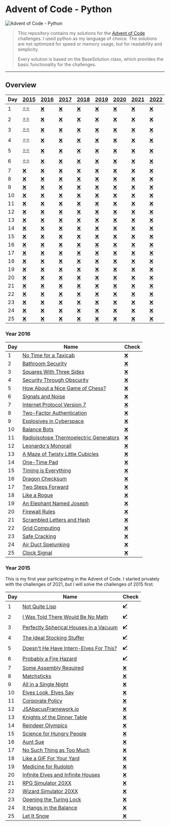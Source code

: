 # Advent of Code - Python

![](https://blog.pythondiscord.com/content/images/size/w2000/2021/03/AoC_banner.png "Advent of Code - Python")




> This repository contains my solutions for the [Advent of Code](https://adventofcode.com/) challenges.
> I used python as my language of choice.
> The solutions are not optimized for speed or memory usage, but for readability and simplicity.
>
> Every solution is based on the BaseSolution class, which provides the basic functionality for the challenges.

---

## Overview

| Day | [2015](#year-2015)                                                                                                            | [2016](#year-2016)                                                                                                           | [2017](#year-2017)                                                                                                           | [2018](#year-2018)                                                                                                           | [2019](#year-2019)                                                                                                           | [2020](#year-2020)                                                                                                           | [2021](#year-2021)                                                                                                           | [2022](#year-2022)                                                                                                           |
|-----|-------------------------------------------------------------------------------------------------------------------------------|------------------------------------------------------------------------------------------------------------------------------|------------------------------------------------------------------------------------------------------------------------------|------------------------------------------------------------------------------------------------------------------------------|------------------------------------------------------------------------------------------------------------------------------|------------------------------------------------------------------------------------------------------------------------------|------------------------------------------------------------------------------------------------------------------------------|------------------------------------------------------------------------------------------------------------------------------|
| 1   | [⭐⭐](https://github.alm.europe.cloudcenter.corp/n428907/AdventOfPython/tree/development/src/years/year2015/day01/solution.py) | [❌](https://github.alm.europe.cloudcenter.corp/n428907/AdventOfPython/tree/development/src/years/year2016/day01/solution.py) | [❌](https://github.alm.europe.cloudcenter.corp/n428907/AdventOfPython/tree/development/src/years/year2017/day01/solution.py) | [❌](https://github.alm.europe.cloudcenter.corp/n428907/AdventOfPython/tree/development/src/years/year2018/day01/solution.py) | [❌](https://github.alm.europe.cloudcenter.corp/n428907/AdventOfPython/tree/development/src/years/year2019/day01/solution.py) | [❌](https://github.alm.europe.cloudcenter.corp/n428907/AdventOfPython/tree/development/src/years/year2020/day01/solution.py) | [❌](https://github.alm.europe.cloudcenter.corp/n428907/AdventOfPython/tree/development/src/years/year2021/day01/solution.py) | [❌](https://github.alm.europe.cloudcenter.corp/n428907/AdventOfPython/tree/development/src/years/year2022/day01/solution.py) |
| 2   | [⭐⭐](https://github.alm.europe.cloudcenter.corp/n428907/AdventOfPython/tree/development/src/years/year2015/day02/solution.py) | [❌](https://github.alm.europe.cloudcenter.corp/n428907/AdventOfPython/tree/development/src/years/year2016/day02/solution.py) | [❌](https://github.alm.europe.cloudcenter.corp/n428907/AdventOfPython/tree/development/src/years/year2017/day02/solution.py) | [❌](https://github.alm.europe.cloudcenter.corp/n428907/AdventOfPython/tree/development/src/years/year2018/day02/solution.py) | [❌](https://github.alm.europe.cloudcenter.corp/n428907/AdventOfPython/tree/development/src/years/year2019/day02/solution.py) | [❌](https://github.alm.europe.cloudcenter.corp/n428907/AdventOfPython/tree/development/src/years/year2020/day02/solution.py) | [❌](https://github.alm.europe.cloudcenter.corp/n428907/AdventOfPython/tree/development/src/years/year2021/day02/solution.py) | [❌](https://github.alm.europe.cloudcenter.corp/n428907/AdventOfPython/tree/development/src/years/year2022/day02/solution.py) |
| 3   | [⭐⭐](https://github.alm.europe.cloudcenter.corp/n428907/AdventOfPython/tree/development/src/years/year2015/day03/solution.py) | [❌](https://github.alm.europe.cloudcenter.corp/n428907/AdventOfPython/tree/development/src/years/year2016/day03/solution.py) | [❌](https://github.alm.europe.cloudcenter.corp/n428907/AdventOfPython/tree/development/src/years/year2017/day03/solution.py) | [❌](https://github.alm.europe.cloudcenter.corp/n428907/AdventOfPython/tree/development/src/years/year2018/day03/solution.py) | [❌](https://github.alm.europe.cloudcenter.corp/n428907/AdventOfPython/tree/development/src/years/year2019/day03/solution.py) | [❌](https://github.alm.europe.cloudcenter.corp/n428907/AdventOfPython/tree/development/src/years/year2020/day03/solution.py) | [❌](https://github.alm.europe.cloudcenter.corp/n428907/AdventOfPython/tree/development/src/years/year2021/day03/solution.py) | [❌](https://github.alm.europe.cloudcenter.corp/n428907/AdventOfPython/tree/development/src/years/year2022/day03/solution.py) |
| 4   | [⭐⭐](https://github.alm.europe.cloudcenter.corp/n428907/AdventOfPython/tree/development/src/years/year2015/day04/solution.py) | [❌](https://github.alm.europe.cloudcenter.corp/n428907/AdventOfPython/tree/development/src/years/year2016/day04/solution.py) | [❌](https://github.alm.europe.cloudcenter.corp/n428907/AdventOfPython/tree/development/src/years/year2017/day04/solution.py) | [❌](https://github.alm.europe.cloudcenter.corp/n428907/AdventOfPython/tree/development/src/years/year2018/day04/solution.py) | [❌](https://github.alm.europe.cloudcenter.corp/n428907/AdventOfPython/tree/development/src/years/year2019/day04/solution.py) | [❌](https://github.alm.europe.cloudcenter.corp/n428907/AdventOfPython/tree/development/src/years/year2020/day04/solution.py) | [❌](https://github.alm.europe.cloudcenter.corp/n428907/AdventOfPython/tree/development/src/years/year2021/day04/solution.py) | [❌](https://github.alm.europe.cloudcenter.corp/n428907/AdventOfPython/tree/development/src/years/year2022/day04/solution.py) |
| 5   | [⭐⭐](https://github.alm.europe.cloudcenter.corp/n428907/AdventOfPython/tree/development/src/years/year2015/day05/solution.py) | [❌](https://github.alm.europe.cloudcenter.corp/n428907/AdventOfPython/tree/development/src/years/year2016/day05/solution.py) | [❌](https://github.alm.europe.cloudcenter.corp/n428907/AdventOfPython/tree/development/src/years/year2017/day05/solution.py) | [❌](https://github.alm.europe.cloudcenter.corp/n428907/AdventOfPython/tree/development/src/years/year2018/day05/solution.py) | [❌](https://github.alm.europe.cloudcenter.corp/n428907/AdventOfPython/tree/development/src/years/year2019/day05/solution.py) | [❌](https://github.alm.europe.cloudcenter.corp/n428907/AdventOfPython/tree/development/src/years/year2020/day05/solution.py) | [❌](https://github.alm.europe.cloudcenter.corp/n428907/AdventOfPython/tree/development/src/years/year2021/day05/solution.py) | [❌](https://github.alm.europe.cloudcenter.corp/n428907/AdventOfPython/tree/development/src/years/year2022/day05/solution.py) |
| 6   | [⭐⭐](https://github.alm.europe.cloudcenter.corp/n428907/AdventOfPython/tree/development/src/years/year2015/day06/solution.py) | [❌](https://github.alm.europe.cloudcenter.corp/n428907/AdventOfPython/tree/development/src/years/year2016/day06/solution.py) | [❌](https://github.alm.europe.cloudcenter.corp/n428907/AdventOfPython/tree/development/src/years/year2017/day06/solution.py) | [❌](https://github.alm.europe.cloudcenter.corp/n428907/AdventOfPython/tree/development/src/years/year2018/day06/solution.py) | [❌](https://github.alm.europe.cloudcenter.corp/n428907/AdventOfPython/tree/development/src/years/year2019/day06/solution.py) | [❌](https://github.alm.europe.cloudcenter.corp/n428907/AdventOfPython/tree/development/src/years/year2020/day06/solution.py) | [❌](https://github.alm.europe.cloudcenter.corp/n428907/AdventOfPython/tree/development/src/years/year2021/day06/solution.py) | [❌](https://github.alm.europe.cloudcenter.corp/n428907/AdventOfPython/tree/development/src/years/year2022/day06/solution.py) |
| 7   | [❌](https://github.alm.europe.cloudcenter.corp/n428907/AdventOfPython/tree/development/src/years/year2015/day07/solution.py)  | [❌](https://github.alm.europe.cloudcenter.corp/n428907/AdventOfPython/tree/development/src/years/year2016/day07/solution.py) | [❌](https://github.alm.europe.cloudcenter.corp/n428907/AdventOfPython/tree/development/src/years/year2017/day07/solution.py) | [❌](https://github.alm.europe.cloudcenter.corp/n428907/AdventOfPython/tree/development/src/years/year2018/day07/solution.py) | [❌](https://github.alm.europe.cloudcenter.corp/n428907/AdventOfPython/tree/development/src/years/year2019/day07/solution.py) | [❌](https://github.alm.europe.cloudcenter.corp/n428907/AdventOfPython/tree/development/src/years/year2020/day07/solution.py) | [❌](https://github.alm.europe.cloudcenter.corp/n428907/AdventOfPython/tree/development/src/years/year2021/day07/solution.py) | [❌](https://github.alm.europe.cloudcenter.corp/n428907/AdventOfPython/tree/development/src/years/year2022/day07/solution.py) |
| 8   | [❌](https://github.alm.europe.cloudcenter.corp/n428907/AdventOfPython/tree/development/src/years/year2015/day08/solution.py)  | [❌](https://github.alm.europe.cloudcenter.corp/n428907/AdventOfPython/tree/development/src/years/year2016/day08/solution.py) | [❌](https://github.alm.europe.cloudcenter.corp/n428907/AdventOfPython/tree/development/src/years/year2017/day08/solution.py) | [❌](https://github.alm.europe.cloudcenter.corp/n428907/AdventOfPython/tree/development/src/years/year2018/day08/solution.py) | [❌](https://github.alm.europe.cloudcenter.corp/n428907/AdventOfPython/tree/development/src/years/year2019/day08/solution.py) | [❌](https://github.alm.europe.cloudcenter.corp/n428907/AdventOfPython/tree/development/src/years/year2020/day08/solution.py) | [❌](https://github.alm.europe.cloudcenter.corp/n428907/AdventOfPython/tree/development/src/years/year2021/day08/solution.py) | [❌](https://github.alm.europe.cloudcenter.corp/n428907/AdventOfPython/tree/development/src/years/year2022/day08/solution.py) |
| 9   | [❌](https://github.alm.europe.cloudcenter.corp/n428907/AdventOfPython/tree/development/src/years/year2015/day09/solution.py)  | [❌](https://github.alm.europe.cloudcenter.corp/n428907/AdventOfPython/tree/development/src/years/year2016/day09/solution.py) | [❌](https://github.alm.europe.cloudcenter.corp/n428907/AdventOfPython/tree/development/src/years/year2017/day09/solution.py) | [❌](https://github.alm.europe.cloudcenter.corp/n428907/AdventOfPython/tree/development/src/years/year2018/day09/solution.py) | [❌](https://github.alm.europe.cloudcenter.corp/n428907/AdventOfPython/tree/development/src/years/year2019/day09/solution.py) | [❌](https://github.alm.europe.cloudcenter.corp/n428907/AdventOfPython/tree/development/src/years/year2020/day09/solution.py) | [❌](https://github.alm.europe.cloudcenter.corp/n428907/AdventOfPython/tree/development/src/years/year2021/day09/solution.py) | [❌](https://github.alm.europe.cloudcenter.corp/n428907/AdventOfPython/tree/development/src/years/year2022/day09/solution.py) |
| 10  | [❌](https://github.alm.europe.cloudcenter.corp/n428907/AdventOfPython/tree/development/src/years/year2015/day10/solution.py)  | [❌](https://github.alm.europe.cloudcenter.corp/n428907/AdventOfPython/tree/development/src/years/year2016/day10/solution.py) | [❌](https://github.alm.europe.cloudcenter.corp/n428907/AdventOfPython/tree/development/src/years/year2017/day10/solution.py) | [❌](https://github.alm.europe.cloudcenter.corp/n428907/AdventOfPython/tree/development/src/years/year2018/day10/solution.py) | [❌](https://github.alm.europe.cloudcenter.corp/n428907/AdventOfPython/tree/development/src/years/year2019/day10/solution.py) | [❌](https://github.alm.europe.cloudcenter.corp/n428907/AdventOfPython/tree/development/src/years/year2020/day10/solution.py) | [❌](https://github.alm.europe.cloudcenter.corp/n428907/AdventOfPython/tree/development/src/years/year2021/day10/solution.py) | [❌](https://github.alm.europe.cloudcenter.corp/n428907/AdventOfPython/tree/development/src/years/year2022/day10/solution.py) |
| 11  | [❌](https://github.alm.europe.cloudcenter.corp/n428907/AdventOfPython/tree/development/src/years/year2015/day11/solution.py)  | [❌](https://github.alm.europe.cloudcenter.corp/n428907/AdventOfPython/tree/development/src/years/year2016/day11/solution.py) | [❌](https://github.alm.europe.cloudcenter.corp/n428907/AdventOfPython/tree/development/src/years/year2017/day11/solution.py) | [❌](https://github.alm.europe.cloudcenter.corp/n428907/AdventOfPython/tree/development/src/years/year2018/day11/solution.py) | [❌](https://github.alm.europe.cloudcenter.corp/n428907/AdventOfPython/tree/development/src/years/year2019/day11/solution.py) | [❌](https://github.alm.europe.cloudcenter.corp/n428907/AdventOfPython/tree/development/src/years/year2020/day11/solution.py) | [❌](https://github.alm.europe.cloudcenter.corp/n428907/AdventOfPython/tree/development/src/years/year2021/day11/solution.py) | [❌](https://github.alm.europe.cloudcenter.corp/n428907/AdventOfPython/tree/development/src/years/year2022/day11/solution.py) |
| 12  | [❌](https://github.alm.europe.cloudcenter.corp/n428907/AdventOfPython/tree/development/src/years/year2015/day12/solution.py)  | [❌](https://github.alm.europe.cloudcenter.corp/n428907/AdventOfPython/tree/development/src/years/year2016/day12/solution.py) | [❌](https://github.alm.europe.cloudcenter.corp/n428907/AdventOfPython/tree/development/src/years/year2017/day12/solution.py) | [❌](https://github.alm.europe.cloudcenter.corp/n428907/AdventOfPython/tree/development/src/years/year2018/day12/solution.py) | [❌](https://github.alm.europe.cloudcenter.corp/n428907/AdventOfPython/tree/development/src/years/year2019/day12/solution.py) | [❌](https://github.alm.europe.cloudcenter.corp/n428907/AdventOfPython/tree/development/src/years/year2020/day12/solution.py) | [❌](https://github.alm.europe.cloudcenter.corp/n428907/AdventOfPython/tree/development/src/years/year2021/day12/solution.py) | [❌](https://github.alm.europe.cloudcenter.corp/n428907/AdventOfPython/tree/development/src/years/year2022/day12/solution.py) |
| 13  | [❌](https://github.alm.europe.cloudcenter.corp/n428907/AdventOfPython/tree/development/src/years/year2015/day13/solution.py)  | [❌](https://github.alm.europe.cloudcenter.corp/n428907/AdventOfPython/tree/development/src/years/year2016/day13/solution.py) | [❌](https://github.alm.europe.cloudcenter.corp/n428907/AdventOfPython/tree/development/src/years/year2017/day13/solution.py) | [❌](https://github.alm.europe.cloudcenter.corp/n428907/AdventOfPython/tree/development/src/years/year2018/day13/solution.py) | [❌](https://github.alm.europe.cloudcenter.corp/n428907/AdventOfPython/tree/development/src/years/year2019/day13/solution.py) | [❌](https://github.alm.europe.cloudcenter.corp/n428907/AdventOfPython/tree/development/src/years/year2020/day13/solution.py) | [❌](https://github.alm.europe.cloudcenter.corp/n428907/AdventOfPython/tree/development/src/years/year2021/day13/solution.py) | [❌](https://github.alm.europe.cloudcenter.corp/n428907/AdventOfPython/tree/development/src/years/year2022/day13/solution.py) |
| 14  | [❌](https://github.alm.europe.cloudcenter.corp/n428907/AdventOfPython/tree/development/src/years/year2015/day14/solution.py)  | [❌](https://github.alm.europe.cloudcenter.corp/n428907/AdventOfPython/tree/development/src/years/year2016/day14/solution.py) | [❌](https://github.alm.europe.cloudcenter.corp/n428907/AdventOfPython/tree/development/src/years/year2017/day14/solution.py) | [❌](https://github.alm.europe.cloudcenter.corp/n428907/AdventOfPython/tree/development/src/years/year2018/day14/solution.py) | [❌](https://github.alm.europe.cloudcenter.corp/n428907/AdventOfPython/tree/development/src/years/year2019/day14/solution.py) | [❌](https://github.alm.europe.cloudcenter.corp/n428907/AdventOfPython/tree/development/src/years/year2020/day14/solution.py) | [❌](https://github.alm.europe.cloudcenter.corp/n428907/AdventOfPython/tree/development/src/years/year2021/day14/solution.py) | [❌](https://github.alm.europe.cloudcenter.corp/n428907/AdventOfPython/tree/development/src/years/year2022/day14/solution.py) |
| 15  | [❌](https://github.alm.europe.cloudcenter.corp/n428907/AdventOfPython/tree/development/src/years/year2015/day15/solution.py)  | [❌](https://github.alm.europe.cloudcenter.corp/n428907/AdventOfPython/tree/development/src/years/year2016/day15/solution.py) | [❌](https://github.alm.europe.cloudcenter.corp/n428907/AdventOfPython/tree/development/src/years/year2017/day15/solution.py) | [❌](https://github.alm.europe.cloudcenter.corp/n428907/AdventOfPython/tree/development/src/years/year2018/day15/solution.py) | [❌](https://github.alm.europe.cloudcenter.corp/n428907/AdventOfPython/tree/development/src/years/year2019/day15/solution.py) | [❌](https://github.alm.europe.cloudcenter.corp/n428907/AdventOfPython/tree/development/src/years/year2020/day15/solution.py) | [❌](https://github.alm.europe.cloudcenter.corp/n428907/AdventOfPython/tree/development/src/years/year2021/day15/solution.py) | [❌](https://github.alm.europe.cloudcenter.corp/n428907/AdventOfPython/tree/development/src/years/year2022/day15/solution.py) |
| 16  | [❌](https://github.alm.europe.cloudcenter.corp/n428907/AdventOfPython/tree/development/src/years/year2015/day16/solution.py)  | [❌](https://github.alm.europe.cloudcenter.corp/n428907/AdventOfPython/tree/development/src/years/year2016/day16/solution.py) | [❌](https://github.alm.europe.cloudcenter.corp/n428907/AdventOfPython/tree/development/src/years/year2017/day16/solution.py) | [❌](https://github.alm.europe.cloudcenter.corp/n428907/AdventOfPython/tree/development/src/years/year2018/day16/solution.py) | [❌](https://github.alm.europe.cloudcenter.corp/n428907/AdventOfPython/tree/development/src/years/year2019/day16/solution.py) | [❌](https://github.alm.europe.cloudcenter.corp/n428907/AdventOfPython/tree/development/src/years/year2020/day16/solution.py) | [❌](https://github.alm.europe.cloudcenter.corp/n428907/AdventOfPython/tree/development/src/years/year2021/day16/solution.py) | [❌](https://github.alm.europe.cloudcenter.corp/n428907/AdventOfPython/tree/development/src/years/year2022/day16/solution.py) |
| 17  | [❌](https://github.alm.europe.cloudcenter.corp/n428907/AdventOfPython/tree/development/src/years/year2015/day17/solution.py)  | [❌](https://github.alm.europe.cloudcenter.corp/n428907/AdventOfPython/tree/development/src/years/year2016/day17/solution.py) | [❌](https://github.alm.europe.cloudcenter.corp/n428907/AdventOfPython/tree/development/src/years/year2017/day17/solution.py) | [❌](https://github.alm.europe.cloudcenter.corp/n428907/AdventOfPython/tree/development/src/years/year2018/day17/solution.py) | [❌](https://github.alm.europe.cloudcenter.corp/n428907/AdventOfPython/tree/development/src/years/year2019/day17/solution.py) | [❌](https://github.alm.europe.cloudcenter.corp/n428907/AdventOfPython/tree/development/src/years/year2020/day17/solution.py) | [❌](https://github.alm.europe.cloudcenter.corp/n428907/AdventOfPython/tree/development/src/years/year2021/day17/solution.py) | [❌](https://github.alm.europe.cloudcenter.corp/n428907/AdventOfPython/tree/development/src/years/year2022/day17/solution.py) |
| 18  | [❌](https://github.alm.europe.cloudcenter.corp/n428907/AdventOfPython/tree/development/src/years/year2015/day18/solution.py)  | [❌](https://github.alm.europe.cloudcenter.corp/n428907/AdventOfPython/tree/development/src/years/year2016/day18/solution.py) | [❌](https://github.alm.europe.cloudcenter.corp/n428907/AdventOfPython/tree/development/src/years/year2017/day18/solution.py) | [❌](https://github.alm.europe.cloudcenter.corp/n428907/AdventOfPython/tree/development/src/years/year2018/day18/solution.py) | [❌](https://github.alm.europe.cloudcenter.corp/n428907/AdventOfPython/tree/development/src/years/year2019/day18/solution.py) | [❌](https://github.alm.europe.cloudcenter.corp/n428907/AdventOfPython/tree/development/src/years/year2020/day18/solution.py) | [❌](https://github.alm.europe.cloudcenter.corp/n428907/AdventOfPython/tree/development/src/years/year2021/day18/solution.py) | [❌](https://github.alm.europe.cloudcenter.corp/n428907/AdventOfPython/tree/development/src/years/year2022/day18/solution.py) |
| 19  | [❌](https://github.alm.europe.cloudcenter.corp/n428907/AdventOfPython/tree/development/src/years/year2015/day19/solution.py)  | [❌](https://github.alm.europe.cloudcenter.corp/n428907/AdventOfPython/tree/development/src/years/year2016/day19/solution.py) | [❌](https://github.alm.europe.cloudcenter.corp/n428907/AdventOfPython/tree/development/src/years/year2017/day19/solution.py) | [❌](https://github.alm.europe.cloudcenter.corp/n428907/AdventOfPython/tree/development/src/years/year2018/day19/solution.py) | [❌](https://github.alm.europe.cloudcenter.corp/n428907/AdventOfPython/tree/development/src/years/year2019/day19/solution.py) | [❌](https://github.alm.europe.cloudcenter.corp/n428907/AdventOfPython/tree/development/src/years/year2020/day19/solution.py) | [❌](https://github.alm.europe.cloudcenter.corp/n428907/AdventOfPython/tree/development/src/years/year2021/day19/solution.py) | [❌](https://github.alm.europe.cloudcenter.corp/n428907/AdventOfPython/tree/development/src/years/year2022/day19/solution.py) |
| 20  | [❌](https://github.alm.europe.cloudcenter.corp/n428907/AdventOfPython/tree/development/src/years/year2015/day20/solution.py)  | [❌](https://github.alm.europe.cloudcenter.corp/n428907/AdventOfPython/tree/development/src/years/year2016/day20/solution.py) | [❌](https://github.alm.europe.cloudcenter.corp/n428907/AdventOfPython/tree/development/src/years/year2017/day20/solution.py) | [❌](https://github.alm.europe.cloudcenter.corp/n428907/AdventOfPython/tree/development/src/years/year2018/day20/solution.py) | [❌](https://github.alm.europe.cloudcenter.corp/n428907/AdventOfPython/tree/development/src/years/year2019/day20/solution.py) | [❌](https://github.alm.europe.cloudcenter.corp/n428907/AdventOfPython/tree/development/src/years/year2020/day20/solution.py) | [❌](https://github.alm.europe.cloudcenter.corp/n428907/AdventOfPython/tree/development/src/years/year2021/day20/solution.py) | [❌](https://github.alm.europe.cloudcenter.corp/n428907/AdventOfPython/tree/development/src/years/year2022/day20/solution.py) |
| 21  | [❌](https://github.alm.europe.cloudcenter.corp/n428907/AdventOfPython/tree/development/src/years/year2015/day21/solution.py)  | [❌](https://github.alm.europe.cloudcenter.corp/n428907/AdventOfPython/tree/development/src/years/year2016/day21/solution.py) | [❌](https://github.alm.europe.cloudcenter.corp/n428907/AdventOfPython/tree/development/src/years/year2017/day21/solution.py) | [❌](https://github.alm.europe.cloudcenter.corp/n428907/AdventOfPython/tree/development/src/years/year2018/day21/solution.py) | [❌](https://github.alm.europe.cloudcenter.corp/n428907/AdventOfPython/tree/development/src/years/year2019/day21/solution.py) | [❌](https://github.alm.europe.cloudcenter.corp/n428907/AdventOfPython/tree/development/src/years/year2020/day21/solution.py) | [❌](https://github.alm.europe.cloudcenter.corp/n428907/AdventOfPython/tree/development/src/years/year2021/day21/solution.py) | [❌](https://github.alm.europe.cloudcenter.corp/n428907/AdventOfPython/tree/development/src/years/year2022/day21/solution.py) |
| 22  | [❌](https://github.alm.europe.cloudcenter.corp/n428907/AdventOfPython/tree/development/src/years/year2015/day22/solution.py)  | [❌](https://github.alm.europe.cloudcenter.corp/n428907/AdventOfPython/tree/development/src/years/year2016/day22/solution.py) | [❌](https://github.alm.europe.cloudcenter.corp/n428907/AdventOfPython/tree/development/src/years/year2017/day22/solution.py) | [❌](https://github.alm.europe.cloudcenter.corp/n428907/AdventOfPython/tree/development/src/years/year2018/day22/solution.py) | [❌](https://github.alm.europe.cloudcenter.corp/n428907/AdventOfPython/tree/development/src/years/year2019/day22/solution.py) | [❌](https://github.alm.europe.cloudcenter.corp/n428907/AdventOfPython/tree/development/src/years/year2020/day22/solution.py) | [❌](https://github.alm.europe.cloudcenter.corp/n428907/AdventOfPython/tree/development/src/years/year2021/day22/solution.py) | [❌](https://github.alm.europe.cloudcenter.corp/n428907/AdventOfPython/tree/development/src/years/year2022/day22/solution.py) |
| 23  | [❌](https://github.alm.europe.cloudcenter.corp/n428907/AdventOfPython/tree/development/src/years/year2015/day23/solution.py)  | [❌](https://github.alm.europe.cloudcenter.corp/n428907/AdventOfPython/tree/development/src/years/year2016/day23/solution.py) | [❌](https://github.alm.europe.cloudcenter.corp/n428907/AdventOfPython/tree/development/src/years/year2017/day23/solution.py) | [❌](https://github.alm.europe.cloudcenter.corp/n428907/AdventOfPython/tree/development/src/years/year2018/day23/solution.py) | [❌](https://github.alm.europe.cloudcenter.corp/n428907/AdventOfPython/tree/development/src/years/year2019/day23/solution.py) | [❌](https://github.alm.europe.cloudcenter.corp/n428907/AdventOfPython/tree/development/src/years/year2020/day23/solution.py) | [❌](https://github.alm.europe.cloudcenter.corp/n428907/AdventOfPython/tree/development/src/years/year2021/day23/solution.py) | [❌](https://github.alm.europe.cloudcenter.corp/n428907/AdventOfPython/tree/development/src/years/year2022/day23/solution.py) |
| 24  | [❌](https://github.alm.europe.cloudcenter.corp/n428907/AdventOfPython/tree/development/src/years/year2015/day24/solution.py)  | [❌](https://github.alm.europe.cloudcenter.corp/n428907/AdventOfPython/tree/development/src/years/year2016/day24/solution.py) | [❌](https://github.alm.europe.cloudcenter.corp/n428907/AdventOfPython/tree/development/src/years/year2017/day24/solution.py) | [❌](https://github.alm.europe.cloudcenter.corp/n428907/AdventOfPython/tree/development/src/years/year2018/day24/solution.py) | [❌](https://github.alm.europe.cloudcenter.corp/n428907/AdventOfPython/tree/development/src/years/year2019/day24/solution.py) | [❌](https://github.alm.europe.cloudcenter.corp/n428907/AdventOfPython/tree/development/src/years/year2020/day24/solution.py) | [❌](https://github.alm.europe.cloudcenter.corp/n428907/AdventOfPython/tree/development/src/years/year2021/day24/solution.py) | [❌](https://github.alm.europe.cloudcenter.corp/n428907/AdventOfPython/tree/development/src/years/year2022/day24/solution.py) |
| 25  | [❌](https://github.alm.europe.cloudcenter.corp/n428907/AdventOfPython/tree/development/src/years/year2015/day25/solution.py)  | [❌](https://github.alm.europe.cloudcenter.corp/n428907/AdventOfPython/tree/development/src/years/year2016/day25/solution.py) | [❌](https://github.alm.europe.cloudcenter.corp/n428907/AdventOfPython/tree/development/src/years/year2017/day25/solution.py) | [❌](https://github.alm.europe.cloudcenter.corp/n428907/AdventOfPython/tree/development/src/years/year2018/day25/solution.py) | [❌](https://github.alm.europe.cloudcenter.corp/n428907/AdventOfPython/tree/development/src/years/year2019/day25/solution.py) | [❌](https://github.alm.europe.cloudcenter.corp/n428907/AdventOfPython/tree/development/src/years/year2020/day25/solution.py) | [❌](https://github.alm.europe.cloudcenter.corp/n428907/AdventOfPython/tree/development/src/years/year2021/day25/solution.py) | [❌](https://github.alm.europe.cloudcenter.corp/n428907/AdventOfPython/tree/development/src/years/year2022/day25/solution.py) |

### Year 2016

| Day | Name                                                                           | Check                                                                                                                        |
|-----|--------------------------------------------------------------------------------|------------------------------------------------------------------------------------------------------------------------------|
| 1   | [No Time for a Taxicab](https://adventofcode.com/2016/day/1)                   | [❌](https://github.alm.europe.cloudcenter.corp/n428907/AdventOfPython/tree/development/src/years/year2016/day01/solution.py) |
| 2   | [Bathroom Security](https://adventofcode.com/2016/day/2)                       | [❌](https://github.alm.europe.cloudcenter.corp/n428907/AdventOfPython/tree/development/src/years/year2016/day02/solution.py) |
| 3   | [Squares With Three Sides](https://adventofcode.com/2016/day/3)                | [❌](https://github.alm.europe.cloudcenter.corp/n428907/AdventOfPython/tree/development/src/years/year2016/day03/solution.py) |
| 4   | [Security Through Obscurity](https://adventofcode.com/2016/day/4)              | [❌](https://github.alm.europe.cloudcenter.corp/n428907/AdventOfPython/tree/development/src/years/year2016/day04/solution.py) |
| 5   | [How About a Nice Game of Chess?](https://adventofcode.com/2016/day/5)         | [❌](https://github.alm.europe.cloudcenter.corp/n428907/AdventOfPython/tree/development/src/years/year2016/day05/solution.py) |
| 6   | [Signals and Noise](https://adventofcode.com/2016/day/6)                       | [❌](https://github.alm.europe.cloudcenter.corp/n428907/AdventOfPython/tree/development/src/years/year2016/day06/solution.py) |
| 7   | [Internet Protocol Version 7](https://adventofcode.com/2016/day/7)             | [❌](https://github.alm.europe.cloudcenter.corp/n428907/AdventOfPython/tree/development/src/years/year2016/day07/solution.py) |
| 8   | [Two-Factor Authentication](https://adventofcode.com/2016/day/8)               | [❌](https://github.alm.europe.cloudcenter.corp/n428907/AdventOfPython/tree/development/src/years/year2016/day08/solution.py) |
| 9   | [Explosives in Cyberspace](https://adventofcode.com/2016/day/9)                | [❌](https://github.alm.europe.cloudcenter.corp/n428907/AdventOfPython/tree/development/src/years/year2016/day09/solution.py) |
| 10  | [Balance Bots](https://adventofcode.com/2016/day/10)                           | [❌](https://github.alm.europe.cloudcenter.corp/n428907/AdventOfPython/tree/development/src/years/year2016/day10/solution.py) |
| 11  | [Radioisotope Thermoelectric Generators](https://adventofcode.com/2016/day/11) | [❌](https://github.alm.europe.cloudcenter.corp/n428907/AdventOfPython/tree/development/src/years/year2016/day11/solution.py) |
| 12  | [Leonardo's Monorail](https://adventofcode.com/2016/day/12)                    | [❌](https://github.alm.europe.cloudcenter.corp/n428907/AdventOfPython/tree/development/src/years/year2016/day12/solution.py) |
| 13  | [A Maze of Twisty Little Cubicles](https://adventofcode.com/2016/day/13)       | [❌](https://github.alm.europe.cloudcenter.corp/n428907/AdventOfPython/tree/development/src/years/year2016/day13/solution.py) |
| 14  | [One-Time Pad](https://adventofcode.com/2016/day/14)                           | [❌](https://github.alm.europe.cloudcenter.corp/n428907/AdventOfPython/tree/development/src/years/year2016/day14/solution.py) |
| 15  | [Timing is Everything](https://adventofcode.com/2016/day/15)                   | [❌](https://github.alm.europe.cloudcenter.corp/n428907/AdventOfPython/tree/development/src/years/year2016/day15/solution.py) |
| 16  | [Dragon Checksum](https://adventofcode.com/2016/day/16)                        | [❌](https://github.alm.europe.cloudcenter.corp/n428907/AdventOfPython/tree/development/src/years/year2016/day16/solution.py) |
| 17  | [Two Steps Forward](https://adventofcode.com/2016/day/17)                      | [❌](https://github.alm.europe.cloudcenter.corp/n428907/AdventOfPython/tree/development/src/years/year2016/day17/solution.py) |
| 18  | [Like a Rogue](https://adventofcode.com/2016/day/18)                           | [❌](https://github.alm.europe.cloudcenter.corp/n428907/AdventOfPython/tree/development/src/years/year2016/day18/solution.py) |
| 19  | [An Elephant Named Joseph](https://adventofcode.com/2016/day/19)               | [❌](https://github.alm.europe.cloudcenter.corp/n428907/AdventOfPython/tree/development/src/years/year2016/day19/solution.py) |
| 20  | [Firewall Rules](https://adventofcode.com/2016/day/20)                         | [❌](https://github.alm.europe.cloudcenter.corp/n428907/AdventOfPython/tree/development/src/years/year2016/day20/solution.py) |
| 21  | [Scrambled Letters and Hash](https://adventofcode.com/2016/day/21)             | [❌](https://github.alm.europe.cloudcenter.corp/n428907/AdventOfPython/tree/development/src/years/year2016/day21/solution.py) |
| 22  | [Grid Computing](https://adventofcode.com/2016/day/22)                         | [❌](https://github.alm.europe.cloudcenter.corp/n428907/AdventOfPython/tree/development/src/years/year2016/day22/solution.py) |
| 23  | [Safe Cracking](https://adventofcode.com/2016/day/23)                          | [❌](https://github.alm.europe.cloudcenter.corp/n428907/AdventOfPython/tree/development/src/years/year2016/day23/solution.py) |
| 24  | [Air Duct Spelunking](https://adventofcode.com/2016/day/24)                    | [❌](https://github.alm.europe.cloudcenter.corp/n428907/AdventOfPython/tree/development/src/years/year2016/day24/solution.py) |
| 25  | [Clock Signal](https://adventofcode.com/2016/day/25)                           | [❌](https://github.alm.europe.cloudcenter.corp/n428907/AdventOfPython/tree/development/src/years/year2016/day25/solution.py) |

### Year 2015

This is my first year participating in the Advent of Code.
I started privately with the challenges of 2021, but I will solve the challenges of 2015 first.

| Day | Name                                                                          | Check                                                                                                                          |
|-----|-------------------------------------------------------------------------------|--------------------------------------------------------------------------------------------------------------------------------|
| 1   | [Not Quite Lisp](https://adventofcode.com/2015/day/1)                         | [✔️](https://github.alm.europe.cloudcenter.corp/n428907/AdventOfPython/tree/development/src/years/year2015/day01/solution.py)  |
| 2   | [I Was Told There Would Be No Math](https://adventofcode.com/2015/day/2)      | [✔️](https://github.alm.europe.cloudcenter.corp/n428907/AdventOfPython/tree/development/src/years/year2015/day02/solution.py)  |
| 3   | [Perfectly Spherical Houses in a Vacuum](https://adventofcode.com/2015/day/3) | [✔️](https://github.alm.europe.cloudcenter.corp/n428907/AdventOfPython/tree/development/src/years/year2015/day03/solution.py)  |
| 4   | [The Ideal Stocking Stuffer](https://adventofcode.com/2015/day/4)             | [✔️](https://github.alm.europe.cloudcenter.corp/n428907/AdventOfPython/tree/development/src/years/year2015/day04/solution.py)  |
| 5   | [Doesn't He Have Intern-Elves For This?](https://adventofcode.com/2015/day/5) | [✔️](https://github.alm.europe.cloudcenter.corp/n428907/AdventOfPython/tree/development/src/years/year2015/day05/solution.py)️ |
| 6   | [Probably a Fire Hazard](https://adventofcode.com/2015/day/6)                 | [✔️](https://github.alm.europe.cloudcenter.corp/n428907/AdventOfPython/tree/development/src/years/year2015/day06/solution.py)  |
| 7   | [Some Assembly Required](https://adventofcode.com/2015/day/7)                 | [❌](https://github.alm.europe.cloudcenter.corp/n428907/AdventOfPython/tree/development/src/years/year2015/day07/solution.py)️  |
| 8   | [Matchsticks](https://adventofcode.com/2015/day/8)                            | [❌](https://github.alm.europe.cloudcenter.corp/n428907/AdventOfPython/tree/development/src/years/year2015/day08/solution.py)   |
| 9   | [All in a Single Night](https://adventofcode.com/2015/day/9)                  | [❌](https://github.alm.europe.cloudcenter.corp/n428907/AdventOfPython/tree/development/src/years/year2015/day09/solution.py)   |
| 10  | [Elves Look, Elves Say](https://adventofcode.com/2015/day/10)                 | [❌](https://github.alm.europe.cloudcenter.corp/n428907/AdventOfPython/tree/development/src/years/year2015/day10/solution.py)   |
| 11  | [Corporate Policy](https://adventofcode.com/2015/day/11)                      | [❌](https://github.alm.europe.cloudcenter.corp/n428907/AdventOfPython/tree/development/src/years/year2015/day11/solution.py)   |
| 12  | [JSAbacusFramework.io](https://adventofcode.com/2015/day/12)                  | [❌](https://github.alm.europe.cloudcenter.corp/n428907/AdventOfPython/tree/development/src/years/year2015/day12/solution.py)   |
| 13  | [Knights of the Dinner Table](https://adventofcode.com/2015/day/13)           | [❌](https://github.alm.europe.cloudcenter.corp/n428907/AdventOfPython/tree/development/src/years/year2015/day13/solution.py)   |
| 14  | [Reindeer Olympics](https://adventofcode.com/2015/day/14)                     | [❌](https://github.alm.europe.cloudcenter.corp/n428907/AdventOfPython/tree/development/src/years/year2015/day14/solution.py)   |
| 15  | [Science for Hungry People](https://adventofcode.com/2015/day/15)             | [❌](https://github.alm.europe.cloudcenter.corp/n428907/AdventOfPython/tree/development/src/years/year2015/day15/solution.py)   |
| 16  | [Aunt Sue](https://adventofcode.com/2015/day/16)                              | [❌](https://github.alm.europe.cloudcenter.corp/n428907/AdventOfPython/tree/development/src/years/year2015/day16/solution.py)   |
| 17  | [No Such Thing as Too Much](https://adventofcode.com/2015/day/17)             | [❌](https://github.alm.europe.cloudcenter.corp/n428907/AdventOfPython/tree/development/src/years/year2015/day17/solution.py)   |
| 18  | [Like a GIF For Your Yard](https://adventofcode.com/2015/day/18)              | [❌](https://github.alm.europe.cloudcenter.corp/n428907/AdventOfPython/tree/development/src/years/year2015/day18/solution.py)   |
| 19  | [Medicine for Rudolph](https://adventofcode.com/2015/day/19)                  | [❌](https://github.alm.europe.cloudcenter.corp/n428907/AdventOfPython/tree/development/src/years/year2015/day19/solution.py)   |
| 20  | [Infinite Elves and Infinite Houses](https://adventofcode.com/2015/day/20)    | [❌](https://github.alm.europe.cloudcenter.corp/n428907/AdventOfPython/tree/development/src/years/year2015/day20/solution.py)   |
| 21  | [RPG Simulator 20XX](https://adventofcode.com/2015/day/21)                    | [❌](https://github.alm.europe.cloudcenter.corp/n428907/AdventOfPython/tree/development/src/years/year2015/day21/solution.py)   |
| 22  | [Wizard Simulator 20XX](https://adventofcode.com/2015/day/22)                 | [❌](https://github.alm.europe.cloudcenter.corp/n428907/AdventOfPython/tree/development/src/years/year2015/day22/solution.py)   |
| 23  | [Opening the Turing Lock](https://adventofcode.com/2015/day/23)               | [❌](https://github.alm.europe.cloudcenter.corp/n428907/AdventOfPython/tree/development/src/years/year2015/day23/solution.py)   |
| 24  | [It Hangs in the Balance](https://adventofcode.com/2015/day/24)               | [❌](https://github.alm.europe.cloudcenter.corp/n428907/AdventOfPython/tree/development/src/years/year2015/day24/solution.py)   |
| 25  | [Let It Snow](https://adventofcode.com/2015/day/25)                           | [❌](https://github.alm.europe.cloudcenter.corp/n428907/AdventOfPython/tree/development/src/years/year2015/day25/solution.py)   |

